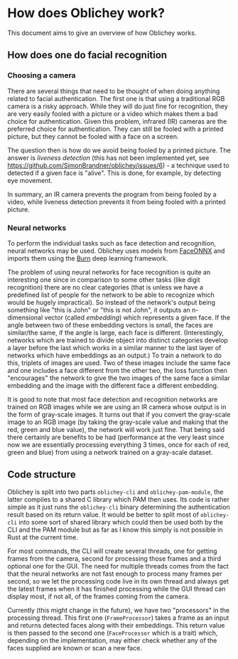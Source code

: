 # How does Oblichey work?

This document aims to give an overview of how Oblichey works.

## How does one do facial recognition

### Choosing a camera

There are several things that need to be thought of when doing anything related
to facial authentication. The first one is that using a traditional RGB camera
is a risky approach. While they will do just fine for recognition, they are
very easily fooled with a picture or a video which makes them a bad choice for
authentication. Given this problem, infrared (IR) cameras are the preferred
choice for authentication. They can still be fooled with a printed picture, but
they cannot be fooled with a face on a screen.

The question then is how do we avoid being fooled by a printed picture. The
answer is _liveness detection_ (this has not been implemented yet, see
https://github.com/SimonBrandner/oblichey/issues/6) - a technique used to
detected if a given face is "alive". This is done, for example, by detecting
eye movement.

In summary, an IR camera prevents the program from being fooled by a video,
while liveness detection prevents it from being fooled with a printed picture.

### Neural networks

To perform the individual tasks such as face detection and recognition, neural
networks may be used. Oblichey uses models from
[FaceONNX](https://github.com/FaceONNX/FaceONNX) and imports them using the
[Burn](https://burn.dev/) deep learning framework.

The problem of using neural networks for face recognition is quite an
interesting one since in comparison to some other tasks (like digit
recognition) there are no clear categories (that is unless we have a predefined
list of people for the network to be able to recognize which would be hugely
impractical). So instead of the network's output being something like "this is
John" or "this is not John", it outputs an n-dimensional vector (called
_embedding_) which represents a given face. If the angle between two of these
embedding vectors is small, the faces are similar/the same, if the angle is
large, each face is different. (Interestingly, networks which are trained to
divide object into distinct categories develop a layer before the last which
works in a similar manner to the last layer of networks which have embeddings
as an output.) To train a network to do this, triplets of images are used. Two
of these images include the same face and one includes a face different from
the other two, the loss function then "encourages" the network to give the two
images of the same face a similar embedding and the image with the different
face a different embedding.

It is good to note that most face detection and recognition networks are
trained on RGB images while we are using an IR camera whose output is in the
form of gray-scale images. It turns out that if you convert the gray-scale
image to an RGB image (by taking the gray-scale value and making that the red,
green and blue value), the network will work just fine. That being said there
certainly are benefits to be had (performance at the very least since now we
are essentially processing everything 3 times, once for each of red, green and
blue) from using a network trained on a gray-scale dataset.

## Code structure

Oblichey is split into two parts `oblichey-cli` and `oblichey-pam-module`, the
latter compiles to a shared C library which PAM then uses. Its code is rather
simple as it just runs the `oblichey-cli` binary determining the authentication
result based on its return value. It would be better to split most of
`oblichey-cli` into some sort of shared library which could then be used both
by the CLI and the PAM module but as far as I know this simply is not possible
in Rust at the current time.

For most commands, the CLI will create several threads, one for getting frames
from the camera, second for processing those frames and a third optional one
for the GUI. The need for multiple threads comes from the fact that the neural
networks are not fast enough to process many frames per second, so we let the
processing code live in its own thread and always get the latest frames when it
has finished processing while the GUI thread can display most, if not all, of
the frames coming from the camera.

Currently (this might change in the future), we have two "processors" in the
processing thread. This first one (`FrameProcessor`) takes a frame as an input
and returns detected faces along with their embeddings. This return value is
then passed to the second one (`FaceProcessor` which is a trait) which,
depending on the implementation, may either check whether any of the faces
supplied are known or scan a new face.

